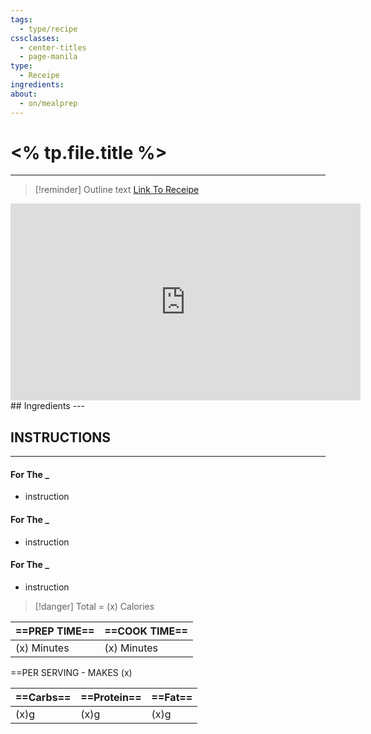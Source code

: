 ```yaml
---
tags:
  - type/recipe
cssclasses:
  - center-titles
  - page-manila
type:
  - Receipe
ingredients: 
about:
  - on/mealprep
---
```

# <% tp.file.title %>
---
> [!reminder] Outline
> text
> [Link To Receipe]()

<iframe width="560" height="315" src="https://www.youtube.com/embed/Ebl-dXubSRQ?si=Sj2kMgL9VAjAnukv" title="YouTube video player" frameborder="0" allow="accelerometer; autoplay; clipboard-write; encrypted-media; gyroscope; picture-in-picture; web-share" referrerpolicy="strict-origin-when-cross-origin" allowfullscreen></iframe>
## Ingredients
---

## INSTRUCTIONS
---
#### For The _

- instruction

#### For The _

- instruction

#### For The _

- instruction


> [!danger] Total = (x) Calories



| ==PREP TIME== | ==COOK TIME== |
| ------------- | ------------- |
| (x) Minutes   | (x) Minutes   |

==PER SERVING - MAKES (x)

| ==Carbs== | ==Protein== | ==Fat== |
| --------- | ----------- | ------- |
| (x)g      | (x)g        | (x)g    |
